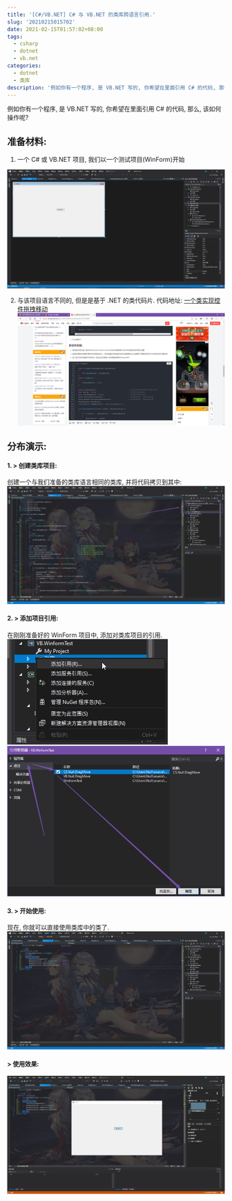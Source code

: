 ```yaml
---
title: '[C#/VB.NET] C# 与 VB.NET 的类库跨语言引用.'
slug: '20210215015702'
date: 2021-02-15T01:57:02+08:00
tags:
  - csharp
  - dotnet
  - vb.net
categories:
  - dotnet
  - 类库
description: '例如你有一个程序, 是 VB.NET 写的, 你希望在里面引用 C# 的代码, 那么, 该如何操作呢?准备材料:一个 C# 或 VB.NET 项目, 我们以一个测试项目(WinForm)开始与该项目语言不同的, 但是是基于 .NET 的类代码片. 代码地址: 一个类实现控件拖拽移动分布演示:1. > 创建类库项目:创建一个与我们准备的类库语言相同的类库, 并将代码拷贝到其中:2. > 添加项目引用:在刚刚准备好的 WinForm 项目中, 添加对类库项目的引用.'
---
```


例如你有一个程序, 是 VB.NET 写的, 你希望在里面引用 C# 的代码, 那么, 该如何操作呢?


## 准备材料:

1. 一个 C# 或 VB.NET 项目, 我们以一个测试项目(WinForm)开始

![](images/20210215012757638.png)

2. 与该项目语言不同的, 但是是基于 .NET 的类代码片. 代码地址: [一个类实现控件拖拽移动](https://blog.csdn.net/m0_46555380/article/details/107148840)
    ![](images/20210215012826547.png)



## 分布演示:

#### 1. > 创建类库项目:

创建一个与我们准备的类库语言相同的类库, 并将代码拷贝到其中:
![](images/20210215013356542.png)

#### 2. > 添加项目引用:

在刚刚准备好的 WinForm 项目中, 添加对类库项目的引用.
![](images/20210215013532277.png)
![](images/20210215013627662.png)

#### 3. > 开始使用:

现在, 你就可以直接使用类库中的类了.
![](images/20210215014935805.png)


#### > 使用效果:

![](images/5fd315dfb8b8e8c224db58c96f7797f5.gif)


